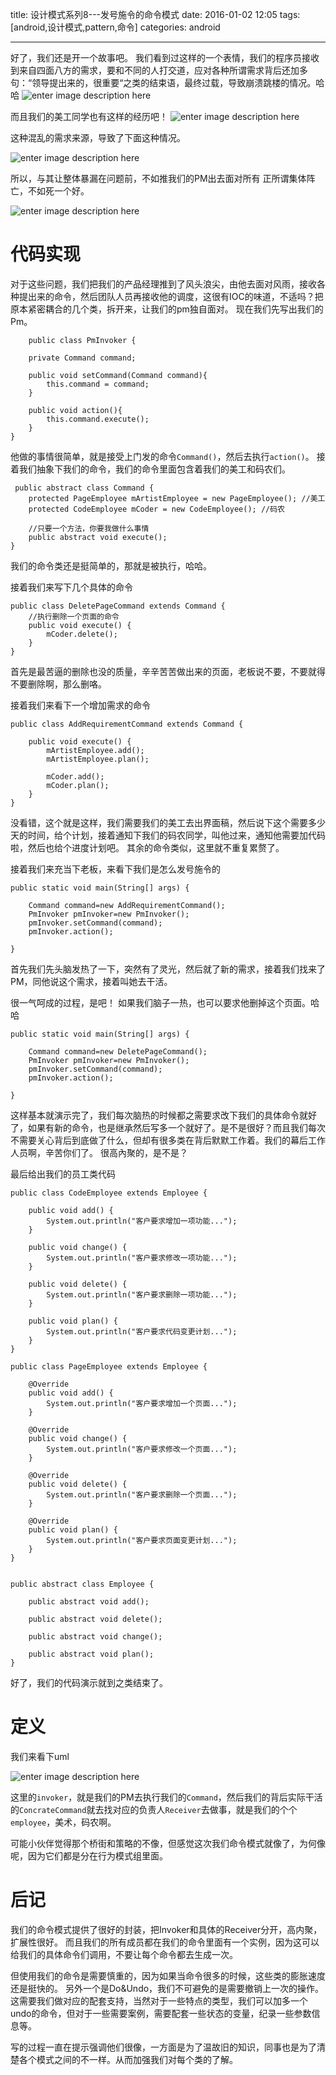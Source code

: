 title: 设计模式系列8---发号施令的命令模式
date: 2016-01-02 12:05
tags: [android,设计模式,pattern,命令]
categories: android

------

 好了，我们还是开一个故事吧。
我们看到过这样的一个表情，我们的程序员接收到来自四面八方的需求，要和不同的人打交道，应对各种所谓需求背后还加多句：“领导提出来的，很重要“之类的结束语，最终过载，导致崩溃跳楼的情况。哈哈
![enter image description here](http://7xl9zd.com1.z0.glb.clouddn.com/75d0dc88d43f8794d129179bd31b0ef419d53ac2.jpg)

而且我们的美工同学也有这样的经历吧！
![enter image description here](http://7xl9zd.com1.z0.glb.clouddn.com/28010737_qP1k.jpg)

这种混乱的需求来源，导致了下面这种情况。

![enter image description here](http://7xl9zd.com1.z0.glb.clouddn.com/28010737_1RXA.jpg)

所以，与其让整体暴漏在问题前，不如推我们的PM出去面对所有
正所谓集体阵亡，不如死一个好。

![enter image description here](http://7xl9zd.com1.z0.glb.clouddn.com/pm.jpg)

<!--more-->

# 代码实现

对于这些问题，我们把我们的产品经理推到了风头浪尖，由他去面对风雨，接收各种提出来的命令，然后团队人员再接收他的调度，这很有IOC的味道，不适吗？把原本紧密耦合的几个类，拆开来，让我们的pm独自面对。
现在我们先写出我们的Pm。

	    public class PmInvoker {

        private Command command;

        public void setCommand(Command command){
            this.command = command;
        }

        public void action(){
            this.command.execute();
        }
    }
他做的事情很简单，就是接受上门发的命令`Command()`，然后去执行`action()`。
接着我们抽象下我们的命令，我们的命令里面包含着我们的美工和码农们。

	 public abstract class Command {
        protected PageEmployee mArtistEmployee = new PageEmployee(); //美工
        protected CodeEmployee mCoder = new CodeEmployee(); //码农

        //只要一个方法，你要我做什么事情
        public abstract void execute();
    }
    
   我们的命令类还是挺简单的，那就是被执行，哈哈。

接着我们来写下几个具体的命令

	public class DeletePageCommand extends Command {
        //执行删除一个页面的命令
        public void execute() {
            mCoder.delete(); 
        }
    }
首先是最苦逼的删除也没的质量，辛辛苦苦做出来的页面，老板说不要，不要就得不要删除啊，那么删咯。

接着我们来看下一个增加需求的命令
	
    public class AddRequirementCommand extends Command {
        
        public void execute() {
            mArtistEmployee.add();
            mArtistEmployee.plan();
            
            mCoder.add();
            mCoder.plan();
        }
    }
没看错，这个就是这样，我们需要我们的美工去出界面稿，然后说下这个需要多少天的时间，给个计划，接着通知下我们的码农同学，叫他过来，通知他需要加代码啦，然后也给个进度计划吧。
其余的命令类似，这里就不重复累赘了。

接着我们来充当下老板，来看下我们是怎么发号施令的

    public static void main(String[] args) {
        
        Command command=new AddRequirementCommand();
        PmInvoker pmInvoker=new PmInvoker();
        pmInvoker.setCommand(command);
        pmInvoker.action();
                
    }
首先我们先头脑发热了一下，突然有了灵光，然后就了新的需求，接着我们找来了PM，同他说这个需求，接着叫她去干活。

很一气呵成的过程，是吧！
如果我们脑子一热，也可以要求他删掉这个页面。哈哈

	public static void main(String[] args) {

        Command command=new DeletePageCommand();
        PmInvoker pmInvoker=new PmInvoker();
        pmInvoker.setCommand(command);
        pmInvoker.action();

    }
这样基本就演示完了，我们每次脑热的时候都之需要求改下我们的具体命令就好了，如果有新的命令，也是继承然后写多一个就好了。是不是很好？而且我们每次不需要关心背后到底做了什么，但却有很多类在背后默默工作着。我们的幕后工作人员啊，辛苦你们了。
很高內聚的，是不是？
    

最后给出我们的员工类代码

	public class CodeEmployee extends Employee {

        public void add() {
            System.out.println("客户要求增加一项功能...");
        }

        public void change() {
            System.out.println("客户要求修改一项功能...");
        }

        public void delete() {
            System.out.println("客户要求删除一项功能...");
        }

        public void plan() {
            System.out.println("客户要求代码变更计划...");
        }
    }

    public class PageEmployee extends Employee {

        @Override
        public void add() {
            System.out.println("客户要求增加一个页面...");
        }

        @Override
        public void change() {
            System.out.println("客户要求修改一个页面...");
        }

        @Override
        public void delete() {
            System.out.println("客户要求删除一个页面...");
        }

        @Override
        public void plan() {
            System.out.println("客户要求页面变更计划...");
        }
    }


    public abstract class Employee {

        public abstract void add();

        public abstract void delete();

        public abstract void change();

        public abstract void plan();
    }
好了，我们的代码演示就到之类结束了。
# 定义
我们来看下uml

![enter image description here](http://7xl9zd.com1.z0.glb.clouddn.com/Screen%20Shot%202016-01-02%20at%2011.46.34.png)

这里的`invoker`，就是我们的PM去执行我们的`Command`，然后我们的背后实际干活的`ConcrateCommand`就去找对应的负责人`Receiver`去做事，就是我们的个个`employee`，美术，码农啊。

可能小伙伴觉得那个桥街和策略的不像，但感觉这次我们命令模式就像了，为何像呢，因为它们都是分在行为模式组里面。



# 后记
我们的命令模式提供了很好的封装，把Invoker和具体的Receiver分开，高内聚，扩展性很好。
而且我们的所有成员都在我们的命令里面有一个实例，因为这可以给我们的具体命令们调用，不要让每个命令都去生成一次。

但使用我们的命令是需要慎重的，因为如果当命令很多的时候，这些类的膨胀速度还是挺快的。
另外一个是Do&Undo，我们不可避免的是需要撤销上一次的操作。
这需要我们做对应的配套支持，当然对于一些特点的类型，我们可以加多一个undo的命令，但对于一些需要案例，需要配套一些状态的变量，纪录一些参数信息等。

写的过程一直在提示强调他们很像，一方面是为了温故旧的知识，同事也是为了清楚各个模式之间的不一样。从而加强我们对每个类的了解。